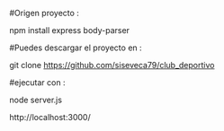 #Origen proyecto :

npm install express body-parser









#Puedes descargar el proyecto en :

git clone https://github.com/siseveca79/club_deportivo

#ejecutar con :

node server.js

http://localhost:3000/